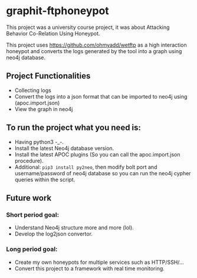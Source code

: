 # graphit-ftphoneypot
This project was a university course project, it was about Attacking Behavior Co-Relation Using Honeypot.

This project uses https://github.com/ohmyadd/wetftp as a high interaction honeypot and converts the logs generated by the tool into a graph using neo4j database.

## Project Functionalities
- Collecting logs
- Convert the logs into a json format that can be imported to neo4j using (apoc.import.json)
- View the graph in neo4j


## To run the project what you need is:
- Having python3 -_-.
- Install the latest Neo4j database version.
- Install the latest APOC plugins (So you can call the apoc.import.json procedure).
- Additional: ```pip3 install py2neo```, then modify bolt port and username/password of neo4j database so you can run the neo4j cypher queries within the script.

## Future work
### Short period goal:
- Understand Neo4j structure more and more (lol).
- Develop the log2json convertor.

### Long period goal:
- Create my own honeypots for multiple services such as HTTP/SSH/...
- Convert this project to a framework with real time monitoring.
